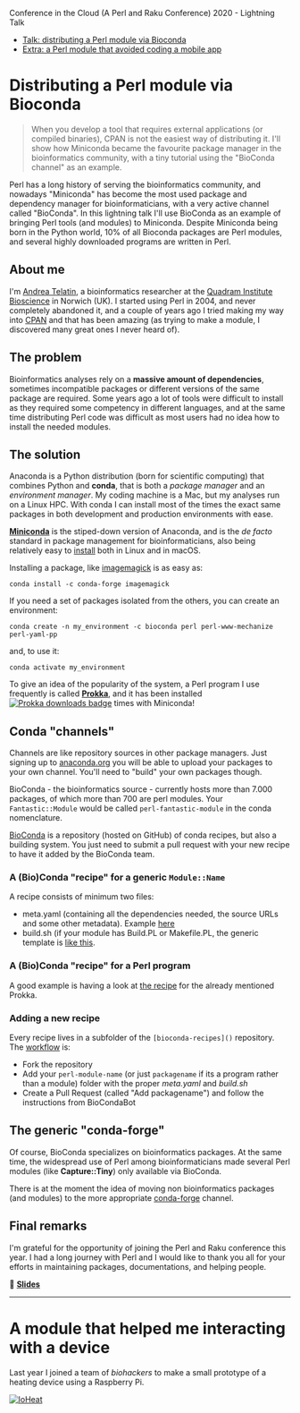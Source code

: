 Conference in the Cloud (A Perl and Raku Conference) 2020 - Lightning Talk

* [Talk: distributing a Perl module via Bioconda](#Distributing-a-Perl-module-via-Bioconda)
* [Extra: a Perl module that avoided coding a mobile app](#A-module-that-helped-me-interacting-with-a-device)

# Distributing a Perl module via Bioconda

> When you develop a tool that requires external applications (or compiled binaries), CPAN is not the easiest way of distributing it. I'll show how Miniconda became the favourite package manager in the bioinformatics community, with a tiny tutorial using the "BioConda channel" as an example.

Perl has a long history of serving the bioinformatics community, and nowadays "Miniconda" has become the most used package and dependency manager for bioinformaticians, with a very active channel called "BioConda". In this lightning talk I'll use BioConda as an example of bringing Perl tools (and modules) to Miniconda.  Despite Miniconda being born in the Python world, 10% of all Bioconda packages are Perl modules, and several highly downloaded programs are written in Perl.

## About me

I'm [Andrea Telatin](https://telatin.github.io/), a bioinformatics researcher at the [Quadram Institute Bioscience](https://www.quadram.ac.uk) in Norwich (UK).
I started using Perl in 2004, and never completely abandoned it, and a couple of years ago I tried making my way into [CPAN](https://metacpan.org/author/PROCH) and that has been amazing (as trying to make a module, I discovered many great ones I never heard of).

## The problem

Bioinformatics analyses rely on a **massive amount of dependencies**, sometimes incompatible packages or different versions of the same package are required. 
Some years ago a lot of tools were difficult to install as they required some competency in different languages, and at the same time distributing Perl code was difficult as most users had no idea how to install the needed modules.

## The solution

Anaconda is a Python distribution (born for scientific computing) that combines Python and **conda**, that is both a _package manager_ and an _environment manager_. My coding machine is a Mac, but my analyses run on a Linux HPC. With conda I can install most of the times the exact same packages in both development and production environments with ease. 

**[Miniconda](https://docs.conda.io/en/latest/miniconda.html)** is the stiped-down version of Anaconda, and is the _de facto_ standard in package management for bioinformaticians, also being relatively easy to [install](https://docs.conda.io/en/latest/miniconda.html) both in Linux and in macOS.

Installing a package, like [imagemagick](https://anaconda.org/search?q=imagemagick) is as easy as:
```
conda install -c conda-forge imagemagick
```

If you need a set of packages isolated from the others, you can create an environment:

```
conda create -n my_environment -c bioconda perl perl-www-mechanize perl-yaml-pp  
```
and, to use it:
```
conda activate my_environment

```

To give an idea of the popularity of the system, a Perl program I use frequently is called **[Prokka](https://anaconda.org/bioconda/prokka)**,
and it has been installed [![Prokka downloads badge](https://anaconda.org/bioconda/prokka/badges/downloads.svg)](https://anaconda.org/bioconda/prokka) times with Miniconda!  

## Conda "channels"

Channels are like repository sources in other package managers. Just signing up to [anaconda.org](https://anaconda.org) you will be able to upload your packages to your own channel. You'll need to "build" your own packages though.


BioConda - the bioinformatics source - currently hosts more than 7.000 packages, of which more than 700 are perl modules. Your `Fantastic::Module` would be called `perl-fantastic-module` in the conda nomenclature.

[BioConda](https://bioconda.github.io/) is a repository (hosted on GitHub) of conda recipes, but also a building system. You just need to submit a pull request with your new recipe to have it added by the BioConda team. 

### A (Bio)Conda "recipe" for a generic `Module::Name`

A recipe consists of minimum two files:

* meta.yaml (containing all the dependencies needed, the source URLs and some other metadata). Example [here](https://gist.github.com/telatin/e572e388edb1603705beef0830152381)
* build.sh (if your module has Build.PL or Makefile.PL, the generic template is [like this](https://github.com/bioconda/bioconda-recipes/blob/master/recipes/perl-capture-tiny/build.sh).

### A (Bio)Conda "recipe" for a Perl program

A good example is having a look at [the recipe](https://github.com/bioconda/bioconda-recipes/tree/master/recipes/prokka) for the already mentioned Prokka.
### Adding a new recipe

Every recipe lives in a subfolder of the `[bioconda-recipes]()` repository. The [workflow](https://bioconda.github.io/contributor/workflow.html) is:
* Fork the repository
* Add your `perl-module-name` (or just `packagename` if its a program rather than a module) folder with the proper _meta.yaml_ and _build.sh_
* Create a Pull Request (called "Add packagename") and follow the instructions from BioCondaBot

## The generic "conda-forge"

Of course, BioConda specializes on bioinformatics packages. At the same time, the widespread use of Perl among bioinformaticians made several Perl modules (like **Capture::Tiny**) only available via BioConda.

There is at the moment the idea of moving non bioinformatics packages (and modules) to the more appropriate [conda-forge](https://conda-forge.org/) channel.


## Final remarks

I'm grateful for the opportunity of joining the Perl and Raku conference this year. 
I had a long journey with Perl and I would like to thank you all for your efforts in maintaining packages, documentations, and helping people.


📑 **[Slides](https://github.com/telatin/learnperl/blob/master/TPRCiC/bioconda_slides.pdf)**


---

# A module that helped me interacting with a device

Last year I joined a team of _biohackers_ to make a small prototype of a heating device using a Raspberry Pi.

[![IoHeat](https://hackster.imgix.net/uploads/attachments/944150/5dec0880-a948-11e9-9425-7c520c17a8c6_ZKKxvKdjIx.jpg?auto=compress%2Cformat&w=740&h=555&fit=max)](https://www.hackster.io/ioheat/ioheat-a-contained-oasis-in-the-coldroom-fb4dec)
